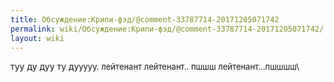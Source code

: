 ```yaml
---
title: Обсуждение:Крипи-фэд/@comment-33787714-20171205071742
permalink: wiki/Обсуждение:Крипи-фэд/@comment-33787714-20171205071742/
layout: wiki
---
```


туу ду дуу ту ду<span style="font-size:13px;">уууу. лейтенант
лейтенант.. пшшш лейтенант...пшшшш\\</span>
